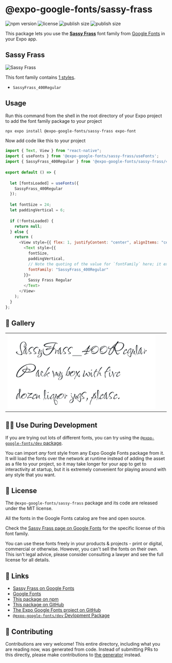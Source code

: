 # @expo-google-fonts/sassy-frass

![npm version](https://flat.badgen.net/npm/v/@expo-google-fonts/sassy-frass)
![license](https://flat.badgen.net/github/license/expo/google-fonts)
![publish size](https://flat.badgen.net/packagephobia/install/@expo-google-fonts/sassy-frass)
![publish size](https://flat.badgen.net/packagephobia/publish/@expo-google-fonts/sassy-frass)

This package lets you use the [**Sassy Frass**](https://fonts.google.com/specimen/Sassy+Frass) font family from [Google Fonts](https://fonts.google.com/) in your Expo app.

## Sassy Frass

![Sassy Frass](./font-family.png)

This font family contains [1 styles](#-gallery).

- `SassyFrass_400Regular`

## Usage

Run this command from the shell in the root directory of your Expo project to add the font family package to your project

```sh
npx expo install @expo-google-fonts/sassy-frass expo-font
```

Now add code like this to your project

```js
import { Text, View } from "react-native";
import { useFonts } from '@expo-google-fonts/sassy-frass/useFonts';
import { SassyFrass_400Regular } from '@expo-google-fonts/sassy-frass/400Regular';

export default () => {

  let [fontsLoaded] = useFonts({
    SassyFrass_400Regular
  });

  let fontSize = 24;
  let paddingVertical = 6;

  if (!fontsLoaded) {
    return null;
  } else {
    return (
      <View style={{ flex: 1, justifyContent: "center", alignItems: "center" }}>
        <Text style={{
          fontSize,
          paddingVertical,
          // Note the quoting of the value for `fontFamily` here; it expects a string!
          fontFamily: "SassyFrass_400Regular"
        }}>
          Sassy Frass Regular
        </Text>
      </View>
    );
  }
};
```

## 🔡 Gallery


||||
|-|-|-|
|![SassyFrass_400Regular](./400Regular/SassyFrass_400Regular.ttf.png)||||


## 👩‍💻 Use During Development

If you are trying out lots of different fonts, you can try using the [`@expo-google-fonts/dev` package](https://github.com/expo/google-fonts/tree/master/font-packages/dev#readme).

You can import _any_ font style from any Expo Google Fonts package from it. It will load the fonts over the network at runtime instead of adding the asset as a file to your project, so it may take longer for your app to get to interactivity at startup, but it is extremely convenient for playing around with any style that you want.


## 📖 License

The `@expo-google-fonts/sassy-frass` package and its code are released under the MIT license.

All the fonts in the Google Fonts catalog are free and open source.

Check the [Sassy Frass page on Google Fonts](https://fonts.google.com/specimen/Sassy+Frass) for the specific license of this font family.

You can use these fonts freely in your products & projects - print or digital, commercial or otherwise. However, you can't sell the fonts on their own. This isn't legal advice, please consider consulting a lawyer and see the full license for all details.

## 🔗 Links

- [Sassy Frass on Google Fonts](https://fonts.google.com/specimen/Sassy+Frass)
- [Google Fonts](https://fonts.google.com/)
- [This package on npm](https://www.npmjs.com/package/@expo-google-fonts/sassy-frass)
- [This package on GitHub](https://github.com/expo/google-fonts/tree/master/font-packages/sassy-frass)
- [The Expo Google Fonts project on GitHub](https://github.com/expo/google-fonts)
- [`@expo-google-fonts/dev` Devlopment Package](https://github.com/expo/google-fonts/tree/master/font-packages/dev)

## 🤝 Contributing

Contributions are very welcome! This entire directory, including what you are reading now, was generated from code. Instead of submitting PRs to this directly, please make contributions to [the generator](https://github.com/expo/google-fonts/tree/master/packages/generator) instead.
